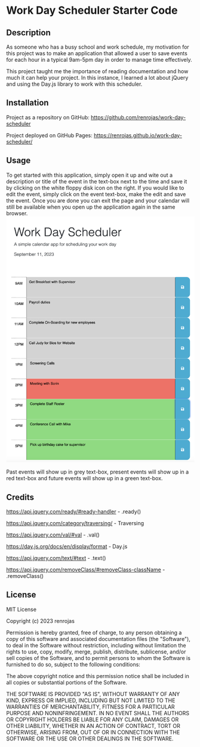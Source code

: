 # Work Day Scheduler Starter Code


## Description
As someone who has a busy school and work schedule, my motivation for this project was to make an application that allowed a user to save events for each hour in a typical 9am-5pm day in order to manage time effectively.

This project taught me the importance of reading documentation and how much it can help your project. In this instance, I learned a lot about jQuery and using the Day.js library to work with this scheduler.

## Installation

Project as a repository on GitHub: https://github.com/renrojas/work-day-scheduler

Project deployed on GitHub Pages: https://renrojas.github.io/work-day-scheduler/

## Usage

To get started with this application, simply open it up and wite out a description or title of the event in the text-box next to the time and save it by clicking on the white floppy disk icon on the right. If you would like to edit the event, simply click on the event text-box, make the edit and save the event. Once you are done you can exit the page and your calendar will still be available when you open up the application again in the same browser.
![Home Page](./assets/images/homepage.png)

Past events will show up in grey text-box, present events will show up in a red text-box and future events will show up in a green text-box.


## Credits

https://api.jquery.com/ready/#ready-handler - .ready()

https://api.jquery.com/category/traversing/ - Traversing

https://api.jquery.com/val/#val - .val()

https://day.js.org/docs/en/display/format - Day.js

https://api.jquery.com/text/#text - .text()

https://api.jquery.com/removeClass/#removeClass-className - .removeClass()



## License

MIT License

Copyright (c) 2023 renrojas

Permission is hereby granted, free of charge, to any person obtaining a copy
of this software and associated documentation files (the "Software"), to deal
in the Software without restriction, including without limitation the rights
to use, copy, modify, merge, publish, distribute, sublicense, and/or sell
copies of the Software, and to permit persons to whom the Software is
furnished to do so, subject to the following conditions:

The above copyright notice and this permission notice shall be included in all
copies or substantial portions of the Software.

THE SOFTWARE IS PROVIDED "AS IS", WITHOUT WARRANTY OF ANY KIND, EXPRESS OR
IMPLIED, INCLUDING BUT NOT LIMITED TO THE WARRANTIES OF MERCHANTABILITY,
FITNESS FOR A PARTICULAR PURPOSE AND NONINFRINGEMENT. IN NO EVENT SHALL THE
AUTHORS OR COPYRIGHT HOLDERS BE LIABLE FOR ANY CLAIM, DAMAGES OR OTHER
LIABILITY, WHETHER IN AN ACTION OF CONTRACT, TORT OR OTHERWISE, ARISING FROM,
OUT OF OR IN CONNECTION WITH THE SOFTWARE OR THE USE OR OTHER DEALINGS IN THE
SOFTWARE.